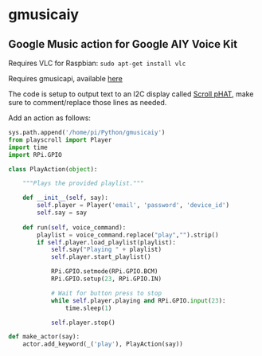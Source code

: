 # gmusicaiy
## Google Music action for Google AIY Voice Kit

Requires VLC for Raspbian: `sudo apt-get install vlc`

Requires gmusicapi, available [here](https://github.com/simon-weber/gmusicapi)

The code is setup to output text to an I2C display called [Scroll pHAT](https://shop.pimoroni.com/products/scroll-phat), make sure to comment/replace those lines as needed.

Add an action as follows:

```python
sys.path.append('/home/pi/Python/gmusicaiy')
from playscroll import Player
import time
import RPi.GPIO

class PlayAction(object):

    """Plays the provided playlist."""

    def __init__(self, say):
        self.player = Player('email', 'password', 'device_id')
        self.say = say
        
    def run(self, voice_command):
        playlist = voice_command.replace("play","").strip()
        if self.player.load_playlist(playlist):
            self.say("Playing " + playlist)
            self.player.start_playlist()

            RPi.GPIO.setmode(RPi.GPIO.BCM)
            RPi.GPIO.setup(23, RPi.GPIO.IN)

            # Wait for button press to stop
            while self.player.playing and RPi.GPIO.input(23):
                time.sleep(1)

            self.player.stop()

def make_actor(say):
    actor.add_keyword(_('play'), PlayAction(say)) 
```
